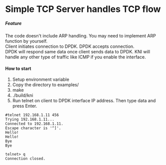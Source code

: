 # Simple TCP Server handles TCP flow

##### Feature
The code doesn't include ARP handling. You may need to implement ARP function by yourself.  
Client initiates connection to DPDK. DPDK accepts connection.  
DPDK will respond same data once client sends data to DPDK.
KNI will handle any other type of traffic like ICMP if you enable the interface.


#### How to start
1. Setup environment variable    
2. Copy the directory to examples/    
3. make    
4. ./build/kni    
5. Run telnet on client to DPDK interface IP address. Then type data and press Enter.  

```
#telnet 192.168.1.11 456
Trying 192.168.1.11...
Connected to 192.168.1.11.
Escape character is '^]'.
Hello!
Hello!
Bye
Bye

telnet> q
Connection closed.                      
```